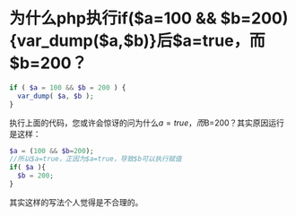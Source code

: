 # 为什么php执行if($a=100 && $b=200){var_dump($a,$b)}后$a=true，而$b=200？

```php
if ( $a = 100 && $b = 200 ) {
  var_dump( $a, $b );
}
```

执行上面的代码，您或许会惊讶的问为什么$a=true，而$B=200？其实原因运行是这样：

```php
$a = (100 && $b=200);
//所以$a=true，正因为$a=true，导致$b可以执行赋值
if( $a ){
  $b = 200;
}
```

其实这样的写法个人觉得是不合理的。